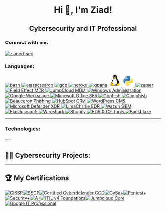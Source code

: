 <h1 align="center">Hi 👋, I'm Ziad!</h1>
<h2 align="center">Cybersecurity and IT Professional</h2>

<h3 align="left">Connect with me:</h3>
<p align="left">
  <a href="https://linkedin.com/in/ziaded-sec" target="blank">
    <img align="center" src="https://raw.githubusercontent.com/rahuldkjain/github-profile-readme-generator/master/src/images/icons/Social/linked-in-alt.svg" alt="ziaded-sec" height="30" width="40" />
  </a>
</p>

<h3 align="left">Languages:</h3>
<p align="left">
  
  
  
  
  
  
  <a href="https://www.gnu.org/software/bash/" target="_blank" rel="noreferrer">
    <img src="https://www.vectorlogo.zone/logos/gnu_bash/gnu_bash-icon.svg" alt="bash" width="40" height="40"/>
  </a>
  <a href="https://www.elastic.co" target="_blank" rel="noreferrer">
    <img src="https://www.vectorlogo.zone/logos/elastic/elastic-icon.svg" alt="elasticsearch" width="40" height="40"/>
  </a>
  <a href="https://cloud.google.com" target="_blank" rel="noreferrer">
    <img src="https://www.vectorlogo.zone/logos/google_cloud/google_cloud-icon.svg" alt="gcp" width="40" height="40"/>
  </a>
  <a href="https://heroku.com" target="_blank" rel="noreferrer">
    <img src="https://www.vectorlogo.zone/logos/heroku/heroku-icon.svg" alt="heroku" width="40" height="40"/>
  </a>
  <a href="https://www.elastic.co/kibana" target="_blank" rel="noreferrer">
    <img src="https://www.vectorlogo.zone/logos/elasticco_kibana/elasticco_kibana-icon.svg" alt="kibana" width="40" height="40"/>
  </a>
  <a href="https://www.linux.org/" target="_blank" rel="noreferrer">
    <img src="https://raw.githubusercontent.com/devicons/devicon/master/icons/linux/linux-original.svg" alt="linux" width="40" height="40"/>
  </a>
  <a href="https://www.python.org" target="_blank" rel="noreferrer">
    <img src="https://raw.githubusercontent.com/devicons/devicon/master/icons/python/python-original.svg" alt="python" width="40" height="40"/>
  </a>
  <a href="https://zapier.com" target="_blank" rel="noreferrer">
    <img src="https://www.vectorlogo.zone/logos/zapier/zapier-icon.svg" alt="zapier" width="40" height="40"/>
  </a>
  <a href="https://cdn.softwarereviews.com/production/logos/offerings/10443/large/imageedit_5_6057553667.png?1720188942" target="_blank" rel="noreferrer">
    <img src="https://cdn.softwarereviews.com/production/logos/offerings/10443/large/imageedit_5_6057553667.png?1720188942" alt="Field Effect MDR" width="40" height="40"/>
  </a>
  <a href="https://jumpcloud.com/wp-content/uploads/2017/01/JumpCloud-Logo-One-Color.png" target="_blank" rel="noreferrer">
    <img src="https://jumpcloud.com/wp-content/uploads/2017/01/JumpCloud-Logo-One-Color.png" alt="JumpCloud MDM" width="40" height="40"/>
  </a>
  <a href="https://static.wikia.nocookie.net/logopedia/images/d/d8/Admincenter-logo.png/revision/latest?cb=20220416230220" target="_blank" rel="noreferrer">
    <img src="https://static.wikia.nocookie.net/logopedia/images/d/d8/Admincenter-logo.png/revision/latest?cb=20220416230220" alt="Windows Administration" width="40" height="40"/>
  </a>
  <a href="https://encrypted-tbn0.gstatic.com/images?q=tbn:ANd9GcRqc9p1yNRFlBhBBm5TI5uMZdTAyAkf_fjTgg&s" target="_blank" rel="noreferrer">
    <img src="https://encrypted-tbn0.gstatic.com/images?q=tbn:ANd9GcRqc9p1yNRFlBhBBm5TI5uMZdTAyAkf_fjTgg&s" alt="Google Workspace" width="40" height="40"/>
  </a>
  <a href="https://encrypted-tbn0.gstatic.com/images?q=tbn:ANd9GcTkfNV1YtiGc-HUrSF4OfHIX50fUSmXWPWP2g&s" target="_blank" rel="noreferrer">
    <img src="https://encrypted-tbn0.gstatic.com/images?q=tbn:ANd9GcTkfNV1YtiGc-HUrSF4OfHIX50fUSmXWPWP2g&s" alt="Microsoft Office 365" width="40" height="40"/>
  </a>
  <a href="https://miro.medium.com/v2/resize:fit:400/0*G63TdmdAOJr5zdWM.png" target="_blank" rel="noreferrer">
    <img src="https://miro.medium.com/v2/resize:fit:400/0*G63TdmdAOJr5zdWM.png" alt="Gophish" width="40" height="40"/>
  </a>
  <a href="https://encrypted-tbn0.gstatic.com/images?q=tbn:ANd9GcSWOL4r_4K8pt6CH9_7A4ECDJoa-SDeLV9b5g&s" target="_blank" rel="noreferrer">
    <img src="https://encrypted-tbn0.gstatic.com/images?q=tbn:ANd9GcSWOL4r_4K8pt6CH9_7A4ECDJoa-SDeLV9b5g&s" alt="Caniphish" width="40" height="40"/>
  </a>
  <a href="https://onbcanada.ca/wp-content/uploads/2018/10/beauceronlogo.png" target="_blank" rel="noreferrer">
    <img src="https://onbcanada.ca/wp-content/uploads/2018/10/beauceronlogo.png" alt="Beauceron Phishing" width="40" height="40"/>
  </a>
  <a href="https://www.vectorlogo.zone/logos/hubspot/hubspot-icon.svg" target="_blank" rel="noreferrer">
    <img src="https://www.vectorlogo.zone/logos/hubspot/hubspot-icon.svg" alt="HubSpot CRM" width="40" height="40"/>
  </a>
  <a href="https://www.vectorlogo.zone/logos/wordpress/wordpress-icon.svg" target="_blank" rel="noreferrer">
    <img src="https://www.vectorlogo.zone/logos/wordpress/wordpress-icon.svg" alt="WordPress CMS" width="40" height="40"/>
  </a>
  <a href="https://upload.wikimedia.org/wikipedia/commons/a/a4/Windows-defender.svg" target="_blank" rel="noreferrer">
    <img src="https://upload.wikimedia.org/wikipedia/commons/a/a4/Windows-defender.svg" alt="Microsoft Defender XDR" width="40" height="40"/>
  </a>
  <a href="https://info.limacharlie.io/hubfs/Logos%20LC/limacharlie-glitch-white-10-sec.gif" target="_blank" rel="noreferrer">
    <img src="https://info.limacharlie.io/hubfs/Logos%20LC/limacharlie-glitch-white-10-sec.gif" alt="LimaCharlie EDR" width="40" height="40"/>
  </a>
  <a href="https://wazuh.com/uploads/2022/05/wazuh-logo.png" target="_blank" rel="noreferrer">
    <img src="https://wazuh.com/uploads/2022/05/wazuh-logo.png" alt="Wazuh SIEM" width="40" height="40"/>
  </a>
  <a href="https://cdn.worldvectorlogo.com/logos/elasticsearch.svg" target="_blank" rel="noreferrer">
    <img src="https://cdn.worldvectorlogo.com/logos/elasticsearch.svg" alt="Elasticsearch" width="40" height="40"/>
  </a>
  <a href="https://www.wireshark.org/assets/img/sflogo-front.png" target="_blank" rel="noreferrer">
    <img src="https://www.wireshark.org/assets/img/sflogo-front.png" alt="Wireshark" width="40" height="40"/>
  </a>
  <a href="https://encrypted-tbn0.gstatic.com/images?q=tbn:ANd9GcQ58f__Hs5QwGWIEcsawDwW1o5IQzaYNPONhQ&s" target="_blank" rel="noreferrer">
    <img src="https://encrypted-tbn0.gstatic.com/images?q=tbn:ANd9GcQ58f__Hs5QwGWIEcsawDwW1o5IQzaYNPONhQ&s" alt="Shopify" width="40" height="40"/>
  </a>
  <a href="https://encrypted-tbn0.gstatic.com/images?q=tbn:ANd9GcThtm0QsaF-IxPcfXd89CTCOKCO6TGGv1UgYg&s" target="_blank" rel="noreferrer">
    <img src="https://encrypted-tbn0.gstatic.com/images?q=tbn:ANd9GcThtm0QsaF-IxPcfXd89CTCOKCO6TGGv1UgYg&s" alt="EDR & C2 Tools" width="40" height="40"/>
  </a>
  <a href="https://static.wixstatic.com/media/01772e_ef3da051b12547fd820e0686357b0801~mv2_d_1200_1200_s_2.png/v1/fill/w_602,h_480,al_c,q_85,usm_0.66_1.00_0.01,enc_auto/Backblaze%20Logo.png" target="_blank" rel="noreferrer">
    <img src="https://static.wixstatic.com/media/01772e_ef3da051b12547fd820e0686357b0801~mv2_d_1200_1200_s_2.png/v1/fill/w_602,h_480,al_c,q_85,usm_0.66_1.00_0.01,enc_auto/Backblaze%20Logo.png" alt="Backblaze" width="40" height="40"/>
  </a>
</p>

---
<h3 align="left">Technologies:</h3>
<p align="left">
---
<h2>👨‍💻 Cybersecurity Projects:</h2>

<!-- Add your projects here -->

---

## 🏆 My Certifications

<p align="left">
  <a href="https://www.credly.com/badges/3947e9c3-40d1-41c0-8489-deb6c7a10495/public_url" target="_blank"><img src="https://github.com/user-attachments/assets/c14405dc-2810-4a41-974f-1c241faefc78" alt="CISSP" width="70" height="70"></a><a href="https://www.credly.com/badges/5de2de33-5b1f-4a1a-bf4d-c109c8cad3b1" target="_blank"><img src="https://github.com/user-attachments/assets/6ec3e303-50b5-4633-b5cf-721df33c03ed" alt="SSCP" width="70" height="70"></a><a href="https://www.credly.com/badges/c1a085e7-8058-4449-89e5-b84819b5264d/public_url" target="_blank"><img src="https://github.com/user-attachments/assets/9bb6ba54-e9eb-4c52-a760-f841175f9c1c" alt="Certified Cyberdefender CCD" width="70" height="70"></a><a href="https://www.credly.com/badges/64c47aeb-615d-4bf9-9581-84191f0b12b5/public_url" target="_blank"><img src="https://github.com/user-attachments/assets/e8512cdb-b384-49ec-8082-d86d467e5ff1" alt="CySa+" width="70" height="70"></a><a href="https://www.credly.com/badges/b9cd32b1-9c51-4834-888c-f9255a9f3863/public_url" target="_blank"><img src="https://github.com/user-attachments/assets/5fd26fe4-9a08-43f6-a9e4-8a2e5a7b816d" alt="Pentest+" width="70" height="70"></a><a href="https://www.credly.com/badges/b9c702e7-b532-4cd5-a840-bba3e4090deb/public_url" target="_blank"><img src="https://github.com/user-attachments/assets/8fdaccd2-47b2-4354-8822-dff47bad7a5a" alt="Security+" width="70" height="70"></a><a href="https://www.credly.com/badges/957dd78d-f26f-4b9e-bb32-3f08c58d88d7/public_url" target="_blank"><img src="https://github.com/user-attachments/assets/003f83dc-5e5e-4da8-9c96-bf4f36ccde70" alt="A+" width="70" height="70"></a><a href="https://www.peoplecert.org/for-corporations/certificate-verification-service" target="_blank"><img src="https://github.com/user-attachments/assets/135dd520-3776-44b5-9c14-bc642bf86dad" alt="ITIL v4 Foundations" width="70" height="70"></a><a href="https://brillium-resources.s3.amazonaws.com/downloads/jumpcloud.onlinetests.app/reports/20240226_TDDYXCJSU3R3/A03VNM_CertLetter_20240226_234647.pdf" target="_blank"><img src="https://github.com/user-attachments/assets/0bd3ae11-497d-402b-9d56-e850b54b1df2" alt="Jumpcloud Core" width="70" height="70"></a><a href="https://www.coursera.org/account/accomplishments/professional-cert/6AEY2RBDK5FJ" target="_blank"><img src="https://github.com/user-attachments/assets/b8e06b3d-3f33-472b-a9e1-6782272e6497" alt="Google IT Professional" width="70" height="70"></a>
</p>
